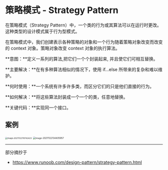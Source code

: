 # 策略模式 - Strategy Pattern

在策略模式（Strategy Pattern）中，一个类的行为或其算法可以在运行时更改。这种类型的设计模式属于行为型模式。

在策略模式中，我们创建表示各种策略的对象和一个行为随着策略对象改变而改变的 context 对象。策略对象改变 context 对象的执行算法。

**意图：**定义一系列的算法,把它们一个个封装起来, 并且使它们可相互替换。

**主要解决：**在有多种算法相似的情况下，使用 if...else 所带来的复杂和难以维护。

**何时使用：**一个系统有许多许多类，而区分它们的只是他们直接的行为。

**如何解决：**将这些算法封装成一个一个的类，任意地替换。

**关键代码：**实现同一个接口。

## 案例

<img src="D:\dev\AllNote\.mdnote\assets\image-20211122110742423.png" alt="image-20211122110742423" style="zoom:44%;" />

<img src="D:\dev\AllNote\.mdnote\assets\image-20211122134405957.png" alt="image-20211122134405957" style="zoom:50%;" />



---

部分摘抄于

* https://www.runoob.com/design-pattern/strategy-pattern.html

